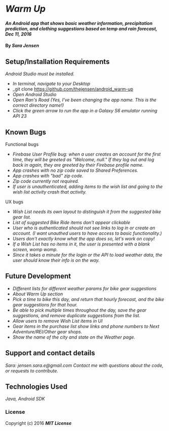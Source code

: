 # _Warm Up_

#### _An Android app that shows basic weather information, precipitation prediction, and clothing suggestions based on temp and rain forecast, Dec 11, 2016_

#### By _**Sara Jensen**_

## Setup/Installation Requirements

_Android Studio must be installed._

* _In terminal, navigate to your Desktop_
* _git clone https://github.com/thejensen/android_warm-up
* _Open Android Studio_
* _Open Ran's Road (Yes, I've been changing the app name. This is the correct directory name!)_
* _Click the green arrow to run the app in a Galaxy S6 emulator running API 23_

## Known Bugs

Functional bugs
* _Firebase User Profile bug: when a user creates an account for the first time, they will be greeted as "Welcome, null." If they log out and log back in again, they are greeted by their Firebase profile name._
* _App crashes with no zip code saved to Shared Preferences._
* _App crashes with "bad" zip code._
* _Zip code currently not required._
* _If user is unauthenticated, adding items to the wish list and going to the wish list activity crash that activity._

UX bugs
* _Wish List needs its own layout to distinguish it from the suggested bike gear list._
* _List of suggested Bike Ride items don't appear clickable_
* _User who is authenticated should not see links to log in or create an account. (I want unauthed users to have access to basic functionality.)_
* _Users don't exactly know what the app does so, let's work on copy!_
* _If a Wish List has no items in it, the user is presented with a blank screen, womp womp._
* _Since it takes a minute for the login or the API to load weather data, the user should know their info is on the way._

## Future Development

* _Different lists for different weather params for bike gear suggestions_
* _About Warm Up section_
* _Pick a time to bike this day, and return that hourly forecast, and the bike gear suggestions for that hour._
* _Be able to pick multiple times throughout the day, save the gear suggestions, and remove duplicate suggestions from the list._
* _Allow users to remove Wish List items in UI_
* _Gear items in the purchase list show links and phone numbers to Next Adventure/REI/Other gear shops._
* _Show the name of the city and state on the Weather page._

## Support and contact details

 _Sara: jensen.sara.e@gmail.com_
 _Contact me with questions about the code, or requests to contribute._

## Technologies Used

_Java, Android SDK_

### License

Copyright (c) 2016 **_MIT License_**